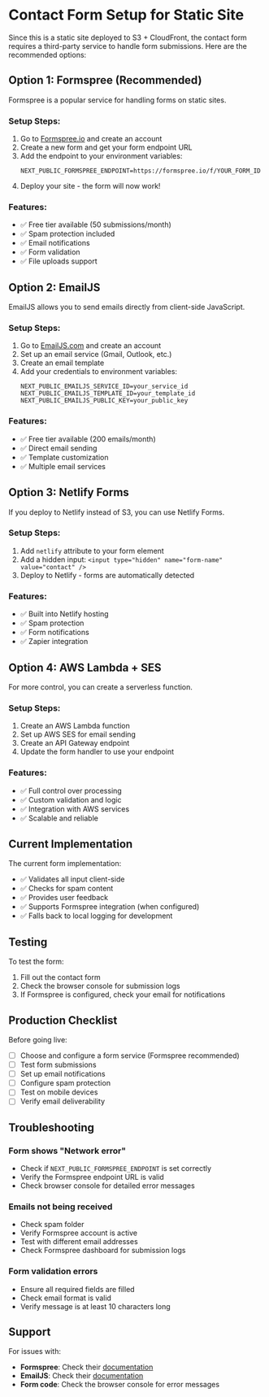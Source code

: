 # Contact Form Setup for Static Site

Since this is a static site deployed to S3 + CloudFront, the contact form
requires a third-party service to handle form submissions. Here are the
recommended options:

## Option 1: Formspree (Recommended)

Formspree is a popular service for handling forms on static sites.

### Setup Steps:

1. Go to [Formspree.io](https://formspree.io/) and create an account
2. Create a new form and get your form endpoint URL
3. Add the endpoint to your environment variables:
   ```
   NEXT_PUBLIC_FORMSPREE_ENDPOINT=https://formspree.io/f/YOUR_FORM_ID
   ```
4. Deploy your site - the form will now work!

### Features:

- ✅ Free tier available (50 submissions/month)
- ✅ Spam protection included
- ✅ Email notifications
- ✅ Form validation
- ✅ File uploads support

## Option 2: EmailJS

EmailJS allows you to send emails directly from client-side JavaScript.

### Setup Steps:

1. Go to [EmailJS.com](https://www.emailjs.com/) and create an account
2. Set up an email service (Gmail, Outlook, etc.)
3. Create an email template
4. Add your credentials to environment variables:
   ```
   NEXT_PUBLIC_EMAILJS_SERVICE_ID=your_service_id
   NEXT_PUBLIC_EMAILJS_TEMPLATE_ID=your_template_id
   NEXT_PUBLIC_EMAILJS_PUBLIC_KEY=your_public_key
   ```

### Features:

- ✅ Free tier available (200 emails/month)
- ✅ Direct email sending
- ✅ Template customization
- ✅ Multiple email services

## Option 3: Netlify Forms

If you deploy to Netlify instead of S3, you can use Netlify Forms.

### Setup Steps:

1. Add `netlify` attribute to your form element
2. Add a hidden input:
   `<input type="hidden" name="form-name" value="contact" />`
3. Deploy to Netlify - forms are automatically detected

### Features:

- ✅ Built into Netlify hosting
- ✅ Spam protection
- ✅ Form notifications
- ✅ Zapier integration

## Option 4: AWS Lambda + SES

For more control, you can create a serverless function.

### Setup Steps:

1. Create an AWS Lambda function
2. Set up AWS SES for email sending
3. Create an API Gateway endpoint
4. Update the form handler to use your endpoint

### Features:

- ✅ Full control over processing
- ✅ Custom validation and logic
- ✅ Integration with AWS services
- ✅ Scalable and reliable

## Current Implementation

The current form implementation:

- ✅ Validates all input client-side
- ✅ Checks for spam content
- ✅ Provides user feedback
- ✅ Supports Formspree integration (when configured)
- ✅ Falls back to local logging for development

## Testing

To test the form:

1. Fill out the contact form
2. Check the browser console for submission logs
3. If Formspree is configured, check your email for notifications

## Production Checklist

Before going live:

- [ ] Choose and configure a form service (Formspree recommended)
- [ ] Test form submissions
- [ ] Set up email notifications
- [ ] Configure spam protection
- [ ] Test on mobile devices
- [ ] Verify email deliverability

## Troubleshooting

### Form shows "Network error"

- Check if `NEXT_PUBLIC_FORMSPREE_ENDPOINT` is set correctly
- Verify the Formspree endpoint URL is valid
- Check browser console for detailed error messages

### Emails not being received

- Check spam folder
- Verify Formspree account is active
- Test with different email addresses
- Check Formspree dashboard for submission logs

### Form validation errors

- Ensure all required fields are filled
- Check email format is valid
- Verify message is at least 10 characters long

## Support

For issues with:

- **Formspree**: Check their [documentation](https://help.formspree.io/)
- **EmailJS**: Check their [documentation](https://www.emailjs.com/docs/)
- **Form code**: Check the browser console for error messages
